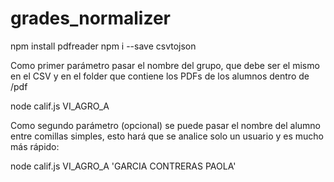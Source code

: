 # grades_normalizer
npm install pdfreader
npm i --save csvtojson

Como primer parámetro pasar el nombre del grupo, que debe ser el mismo en el CSV
y en el folder que contiene los PDFs de los alumnos dentro de /pdf

node calif.js VI_AGRO_A

Como segundo parámetro (opcional) se puede pasar el nombre del alumno entre 
comillas simples, esto hará que se analice solo un usuario y es mucho más rápido:

node calif.js VI_AGRO_A 'GARCIA CONTRERAS PAOLA'
